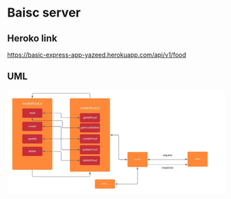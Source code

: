 # Baisc server

## Heroko link
https://basic-express-app-yazeed.herokuapp.com/api/v1/food

## UML

![UML](./UML.jpeg)
